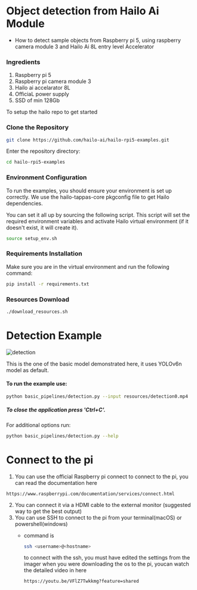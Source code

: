 # Object detection from Hailo Ai Module

- How to detect sample objects from Raspberry pi 5, using raspberry camera module 3 and Hailo Ai 8L entry level Accelerator

### Ingredients
1. Raspberry pi 5
2. Raspberry pi camera module 3
3. Hailo ai accelarator 8L
4. OfficiaL power supply
5. SSD of min 128Gb

To setup the hailo repo to get started
### Clone the Repository
```bash
git clone https://github.com/hailo-ai/hailo-rpi5-examples.git
```
Enter the repository directory:
```bash
cd hailo-rpi5-examples
```

### Environment Configuration
To run the examples, you should ensure your environment is set up correctly. We use the hailo-tappas-core pkgconfig file to get Hailo dependencies.

You can set it all up by sourcing the following script. This script will set the required environment variables and activate Hailo virtual environment (if it doesn't exist, it will create it).
```bash
source setup_env.sh
```

### Requirements Installation
Make sure you are in the virtual environment and run the following command:
```bash
pip install -r requirements.txt
```

### Resources Download
```bash
./download_resources.sh
```
# Detection Example

![detection](https://github.com/user-attachments/assets/e1369279-8dd5-4c93-a4c4-e30885a2e28e)

This is the one of the basic model demonstrated here, it uses YOLOv6n model as default. 

#### To run the example use:
```bash
python basic_pipelines/detection.py --input resources/detection0.mp4
```
##### To close the application press 'Ctrl+C'.

For additional options run:
```bash
python basic_pipelines/detection.py --help
```

# Connect to the pi

1. You can use the official Raspberry pi connect to connect to the pi, you can read the documentation here
```
https://www.raspberrypi.com/documentation/services/connect.html

```
2. You can connect it via a HDMI cable to the external monitor (suggested way to get the best output)
3. You can use SSH to connect to the pi from your terminal(macOS) or powershell(windows)
   - command is
     ```bash
     ssh <username>@<hostname>
     ```
     to connect with the ssh, you must have edited the settings from the imager when you were downloading the os to the pi, youcan watch the detailed video in here

      ```
      https://youtu.be/VFlZ7Twkkmg?feature=shared

      ```
      









